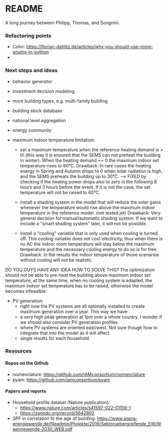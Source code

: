 # README

A long journey between Philipp, Thomas, and Songmin.

### Refactoring points

- Color: https://florian-dahlitz.de/articles/why-you-should-use-more-enums-in-python
- 

### Next steps and ideas

- behavior generator
- investment decision modeling
- more building types, e.g. multi-family building
- building stock database
- national level aggregation
- energy community

- maximum indoor temperature limitation:
  - set a maximum temperature when the reference heating demand is > 0! (this way it is ensured that the SEMS can 
     not preheat the building in winter). When the heating demand == 0 the maximum indoor set temperature rises to 60°C. 
    Drawback: In rare cases the heating energy in Spring and Autumn drops to 0 
     when solar radiation is high, and the SEMS preheats the building up to 30°C. --> FIXED by checking if the heating 
     power drops also to zero in the following 8 hours and 3 hours before the event. If it is not the case, the set 
     temperature will not be raised to 60°C. 

  - install a shading system in the model that will reduce the solar gains whenever the temperature would rise above 
    the maximum indoor temperature in the reference model. (not tested jet)
    Drawback: Very general decision for manual/automatic shading system. If we want to include a "smart shading system"
              later, it will not be possible. 

  - install a "cooling" variable that is only used when cooling is turned off. This cooling variable does not cost
    electricity, thus when there is no AC the indoor room temperature will stay below the maximum temperature and 
    the necessary cooling energy to do so is for free. 
    Drawback: In the results the indoor temperature of those scenarios without cooling will not be realistic

DO YOU GUYS HAVE ANY IDEA HOW TO SOLVE THIS? The optimization should not be able to pre-heat the building above 
maximum indoor set temperature, at the same time, when no cooling system is adapted, the maximum indoor set temperature
has to be raised, otherwise the model becomes infeasible.


- PV generation:
  - right now the PV systems are all optimally installed to create maximum generation over a year. This way we have 
  - a very high peak generation at 1pm over a whole country. I wonder if we should also consider PV generation profiles 
  - where PV systems are oriented east/west. Not sure though how to integrate that into the model as it will affect 
  - single results for each household.

### Resources

#### Repos on the Github
 - nomenclature: https://github.com/IAMconsortium/nomenclature
 - pyam: https://github.com/iamconsortium/pyam

#### Papers and reports
 - Household profile dataset (Nature publication): 
    - https://www.nature.com/articles/s41597-022-01156-1
    - https://zenodo.org/record/5642902
 - SPF in correlation to the age of building: https://www.agora-energiewende.de/fileadmin/Projekte/2016/Sektoruebergreifende_EW/Waermewende-2030_WEB.pdf
 